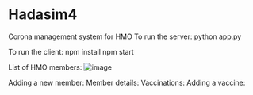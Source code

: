 # Hadasim4
Corona management system for HMO
To run the server:
python app.py

To run the client:
npm install
npm start


List of HMO members:
![image](./Screenshots/listMember.png.png)



Adding a new member:
Member details:
Vaccinations:
Adding a vaccine: